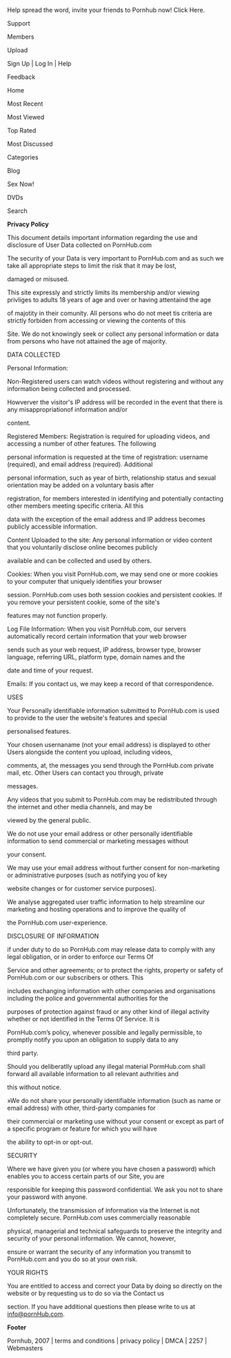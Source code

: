 Help spread the word, invite your friends to Pornhub now! Click Here.

Support

Members

Upload

Sign Up | Log In | Help 

Feedback 

Home

Most Recent

Most Viewed

Top Rated

Most Discussed

Categories

 Blog 

Sex Now!

DVDs

 Search

**Privacy Policy**

This document details important information regarding the use and disclosure of User Data collected on PornHub.com 

The security of your Data is very important to PornHub.com and as such we take all appropriate steps to limit the risk that it may be lost,

damaged or misused. 

This site expressly and strictly limits its membership and/or viewing privliges to adults 18 years of age and over or having attentaind the age

of majotity in their comunity. All persons who do not meet tis criteria are strictly forbiden from accessing or viewing the contents of this

Site. We do not knowingly seek or collect any personal information or data from persons who have not attained the age of majority. 

DATA COLLECTED 

Personal Information: 

Non-Registered users can watch videos without registering and without any information being collected and processed.

Howverver the visitor's IP address will be recorded in the event that there is any misappropriationof information and/or

content.

Registered Members: Registration is required for uploading videos, and accessing a number of other features. The following

personal information is requested at the time of registration: username (required), and email address (required). Additional

personal information, such as year of birth, relationship status and sexual orientation may be added on a voluntary basis after

registration, for members interested in identifying and potentially contacting other members meeting specific criteria. All this

data with the exception of the email address and IP address becomes publicly accessible information.

Content Uploaded to the site: Any personal information or video content that you voluntarily disclose online becomes publicly

available and can be collected and used by others.

Cookies: When you visit PornHub.com, we may send one or more cookies to your computer that uniquely identifies your browser

session. PornHub.com uses both session cookies and persistent cookies. If you remove your persistent cookie, some of the site's

features may not function properly.

Log File Information: When you visit PornHub.com, our servers automatically record certain information that your web browser

sends such as your web request, IP address, browser type, browser language, referring URL, platform type, domain names and the

date and time of your request.

Emails: If you contact us, we may keep a record of that correspondence.

USES 

Your Personally identifiable information submitted to PornHub.com is used to provide to the user the website's features and special

personalised features.

Your chosen usernaname (not your email address) is displayed to other Users alongside the content you upload, including videos,

comments, at, the messages you send through the PornHub.com private mail, etc. Other Users can contact you through, private

messages.

Any videos that you submit to PornHub.com may be redistributed through the internet and other media channels, and may be

viewed by the general public.

We do not use your email address or other personally identifiable information to send commercial or marketing messages without

your consent.

We may use your email address without further consent for non-marketing or administrative purposes (such as notifying you of key

website changes or for customer service purposes).

We analyse aggregated user traffic information to help streamline our marketing and hosting operations and to improve the quality of

the PornHub.com user-experience.

DISCLOSURE OF INFORMATION 

if under duty to do so PornHub.com may release data to comply with any legal obligation, or in order to enforce our Terms Of

Service and other agreements; or to protect the rights, property or safety of PornHub.com or our subscribers or others. This

includes exchanging information with other companies and organisations including the police and governmental authorities for the

purposes of protection against fraud or any other kind of illegal activity whether or not identified in the Terms Of Service. It is

PornHub.com’s policy, whenever possible and legally permissible, to promptly notify you upon an obligation to supply data to any

third party.

Should you deliberatlly upload any illegal material PormHub.com shall forward all available information to all relevant authrities and

this without notice. 

»We do not share your personally identifiable information (such as name or email address) with other, third-party companies for

their commercial or marketing use without your consent or except as part of a specific program or feature for which you will have

the ability to opt-in or opt-out.

SECURITY 

Where we have given you (or where you have chosen a password) which enables you to access certain parts of our Site, you are

responsible for keeping this password confidential. We ask you not to share your password with anyone. 

Unfortunately, the transmission of information via the Internet is not completely secure. PornHub.com uses commercially reasonable

physical, managerial and technical safeguards to preserve the integrity and security of your personal information. We cannot, however,

ensure or warrant the security of any information you transmit to PornHub.com and you do so at your own risk. 

YOUR RIGHTS 

You are entitled to access and correct your Data by doing so directly on the website or by requesting us to do so via the Contact us

section. If you have additional questions then please write to us at info@pornHub.com. 

**Footer**

Pornhub, 2007 | terms and conditions | privacy policy | DMCA | 2257 | Webmasters

